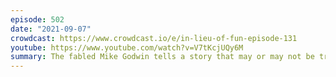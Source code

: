 ```yaml
---
episode: 502
date: "2021-09-07"
crowdcast: https://www.crowdcast.io/e/in-lieu-of-fun-episode-131
youtube: https://www.youtube.com/watch?v=V7tKcjUQy6M
summary: The fabled Mike Godwin tells a story that may or may not be true
---
```

